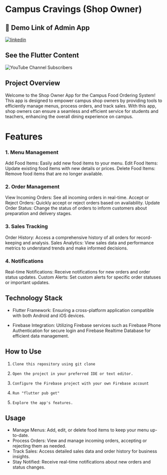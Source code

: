 
# Campus Cravings (Shop Owner)



## 🔗 Demo Link of Admin App

[![linkedin](https://img.shields.io/badge/linkedin-0A66C2?style=for-the-badge&logo=linkedin&logoColor=white)](https://www.linkedin.com/posts/manav-satasiya-m80_campuscravings-campuseateries-foodpreneur-activity-7114104006645362688-Qk02/?utm_source=share&utm_medium=member_desktop)

## See the Flutter Content 
![YouTube Channel Subscribers](https://img.shields.io/youtube/channel/subscribers/UCZghF7tbhsiSfPZ9PPWwbDA)



## Project Overview
Welcome to the Shop Owner App for the Campus Food Ordering System! This app is designed to empower campus shop owners by providing tools to efficiently manage menus, process orders, and track sales. With this app, shop owners can ensure a seamless and efficient service for students and teachers, enhancing the overall dining experience on campus.




# Features

### 1. Menu Management
Add Food Items: Easily add new food items to your menu.
Edit Food Items: Update existing food items with new details or prices.
Delete Food Items: Remove food items that are no longer available.
### 2. Order Management
View Incoming Orders: See all incoming orders in real-time.
Accept or Reject Orders: Quickly accept or reject orders based on availability.
Update Order Status: Change the status of orders to inform customers about preparation and delivery stages.
### 3. Sales Tracking
Order History: Access a comprehensive history of all orders for record-keeping and analysis.
Sales Analytics: View sales data and performance metrics to understand trends and make informed decisions.
### 4. Notifications
Real-time Notifications: Receive notifications for new orders and order status updates.
Custom Alerts: Set custom alerts for specific order statuses or important updates.
## Technology Stack
* Flutter Framework: Ensuring a cross-platform application compatible with both Android and iOS devices.

* Firebase Integration: Utilizing Firebase services such as Firebase Phone Authentication for secure login and Firebase Realtime Database for efficient data management.

## How to Use
1.     Clone this repository using git clone
2.     Open the project in your preferred IDE or text editor.
3.     Configure the Firebase project with your own Firebase account
4.     Run "flutter pub get"
5.     Explore the app's features.
## Usage

* Manage Menus: Add, edit, or delete food items to keep your menu up-to-date.
* Process Orders: View and manage incoming orders, accepting or rejecting them as needed.
* Track Sales: Access detailed sales data and order history for business insights.
* Stay Notified: Receive real-time notifications about new orders and status changes.

